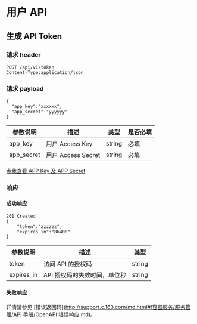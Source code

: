 # 用户 API

## 生成 API Token

### 请求 header
 
	POST /api/v1/token 
	Content-Type:application/json

### 请求 payload

    {
      "app_key":"xxxxxx",
      "app_secret":"yyyyyy"
    }

| **参数说明** |      **描述**      | **类型** | **是否必填** |
|--------------|--------------------|----------|--------------|
| app_key      | 用户 Access Key    | string   | 必填         |
| app_secret   | 用户 Access Secret | string   | 必填         |
[点我查看 APP Key 及 APP Secret](https://c.163.com/dashboard#/m/account/accesskey/)

### 响应
#### 成功响应

	201 Created
	{
	    "token":"zzzzzz",
	    "expires_in":"86400"
	}


| **参数说明** |           **描述**           |  类型  |
|--------------|------------------------------|--------|
| token        | 访问 API 的授权码            | string |
| expires_in   | API 授权码的失效时间，单位秒 | string |

#### 失败响应
详情请参见 [错误返回码](http://support.c.163.com/md.html#!容器服务/服务管理/API 手册/OpenAPI 错误响应.md)。

